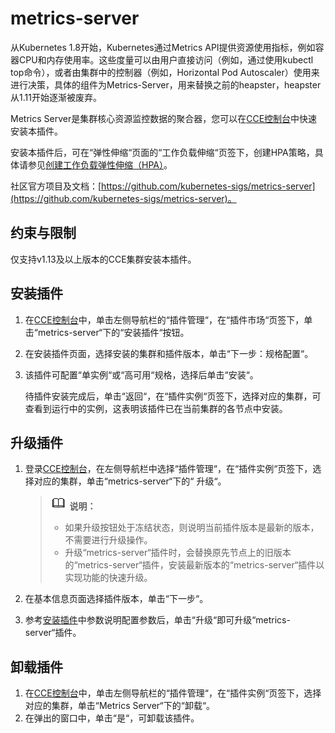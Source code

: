 # metrics-server<a name="cce_01_0205"></a>

从Kubernetes 1.8开始，Kubernetes通过Metrics API提供资源使用指标，例如容器CPU和内存使用率。这些度量可以由用户直接访问（例如，通过使用kubectl top命令），或者由集群中的控制器（例如，Horizontal Pod Autoscaler）使用来进行决策，具体的组件为Metrics-Server，用来替换之前的heapster，heapster从1.11开始逐渐被废弃。

Metrics Server是集群核心资源监控数据的聚合器，您可以在[CCE控制台](https://console.huaweicloud.com/cce2.0/?utm_source=helpcenter)中快速安装本插件。

安装本插件后，可在“弹性伸缩“页面的“工作负载伸缩“页签下，创建HPA策略，具体请参见[创建工作负载弹性伸缩（HPA）](创建工作负载弹性伸缩（HPA）.md)。

社区官方项目及文档：[https://github.com/kubernetes-sigs/metrics-server](https://github.com/kubernetes-sigs/metrics-server)。

## 约束与限制<a name="section885073715114"></a>

仅支持v1.13及以上版本的CCE集群安装本插件。

## 安装插件<a name="section1962241123816"></a>

1.  在[CCE控制台](https://console.huaweicloud.com/cce2.0/?utm_source=helpcenter)中，单击左侧导航栏的“插件管理“，在“插件市场“页签下，单击“metrics-server“下的“安装插件“按钮。
2.  在安装插件页面，选择安装的集群和插件版本，单击“下一步：规格配置“。
3.  该插件可配置“单实例“或“高可用“规格，选择后单击“安装“。

    待插件安装完成后，单击“返回“，在“插件实例“页签下，选择对应的集群，可查看到运行中的实例，这表明该插件已在当前集群的各节点中安装。


## 升级插件<a name="section23441939916"></a>

1.  登录[CCE控制台](https://console.huaweicloud.com/cce2.0/?utm_source=helpcenter)，在左侧导航栏中选择“插件管理“，在“插件实例“页签下，选择对应的集群，单击“metrics-server“下的“ 升级“。

    >![](public_sys-resources/icon-note.gif) **说明：** 
    >-   如果升级按钮处于冻结状态，则说明当前插件版本是最新的版本，不需要进行升级操作。
    >-   升级“metrics-server“插件时，会替换原先节点上的旧版本的“metrics-server“插件，安装最新版本的“metrics-server“插件以实现功能的快速升级。

2.  在基本信息页面选择插件版本，单击“下一步“。
3.  参考[安装插件](#section1962241123816)中参数说明配置参数后，单击“升级“即可升级“metrics-server“插件。

## 卸载插件<a name="section1395073191112"></a>

1.  在[CCE控制台](https://console.huaweicloud.com/cce2.0/?utm_source=helpcenter)中，单击左侧导航栏的“插件管理“，在“插件实例“页签下，选择对应的集群，单击“Metrics Server“下的“卸载“。
2.  在弹出的窗口中，单击“是“，可卸载该插件。

